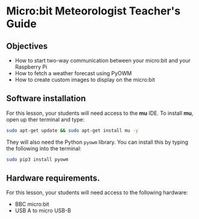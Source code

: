 # Micro:bit Meteorologist Teacher's Guide

## Objectives
- How to start two-way communication between your micro:bit and your Raspberry Pi
- How to fetch a weather forecast using PyOWM
- How to create custom images to display on the micro:bit

## Software installation
For this lesson, your students will need access to the **mu** IDE. To install **mu**, open up ther terminal and type:

```bash
sudo apt-get update && sudo apt-get install mu -y
```

They will also need the Python `pyowm` library. You can install this by typing the following into the terminal:

```bash
sudo pip3 install pyowm
```

## Hardware requirements.
For this lesson, your students will need access to the following hardware:
- BBC micro:bit
- USB A to micro USB-B
